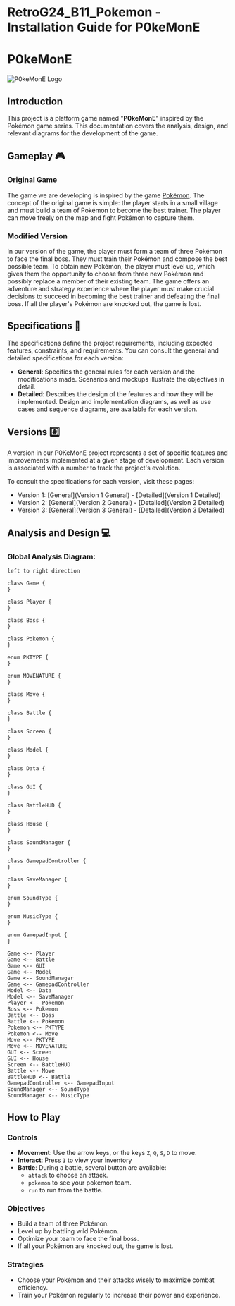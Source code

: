 # RetroG24_B11_Pokemon - Installation Guide for P0keMonE
# P0keMonE

![P0keMonE Logo](https://imgur.com/JZHAF6k.png)

## Introduction 
This project is a platform game named "**P0keMonE**" inspired by the Pokémon game series. This documentation covers the analysis, design, and relevant diagrams for the development of the game.

## Gameplay :video_game:

### Original Game
The game we are developing is inspired by the game [Pokémon](https://en.wikipedia.org/wiki/Pokémon_Red_and_Blue). The concept of the original game is simple: the player starts in a small village and must build a team of Pokémon to become the best trainer. The player can move freely on the map and fight Pokémon to capture them.

### Modified Version
In our version of the game, the player must form a team of three Pokémon to face the final boss. They must train their Pokémon and compose the best possible team. To obtain new Pokémon, the player must level up, which gives them the opportunity to choose from three new Pokémon and possibly replace a member of their existing team. The game offers an adventure and strategy experience where the player must make crucial decisions to succeed in becoming the best trainer and defeating the final boss. If all the player's Pokémon are knocked out, the game is lost.

## Specifications :book:
The specifications define the project requirements, including expected features, constraints, and requirements. You can consult the general and detailed specifications for each version:

- **General**: Specifies the general rules for each version and the modifications made. Scenarios and mockups illustrate the objectives in detail.
- **Detailed**: Describes the design of the features and how they will be implemented. Design and implementation diagrams, as well as use cases and sequence diagrams, are available for each version.

## Versions :hash:
A version in our P0KeMonE project represents a set of specific features and improvements implemented at a given stage of development. Each version is associated with a number to track the project's evolution. 

To consult the specifications for each version, visit these pages:
- Version 1: [General](Version 1 General) - [Detailed](Version 1 Detailed)
- Version 2: [General](Version 2 General) - [Detailed](Version 2 Detailed)
- Version 3: [General](Version 3 General) - [Detailed](Version 3 Detailed)

## Analysis and Design :computer:

### Global Analysis Diagram:
```plantuml
left to right direction

class Game {
}

class Player {
}

class Boss {
}

class Pokemon {
}

enum PKTYPE {
}

enum MOVENATURE {
}

class Move {
}

class Battle {
}

class Screen {
}

class Model {
}

class Data {
}

class GUI {
}

class BattleHUD {
}

class House {
}

class SoundManager {
}

class GamepadController {
}

class SaveManager {
}

enum SoundType {
}

enum MusicType {
}

enum GamepadInput {
}

Game <-- Player
Game <-- Battle
Game <-- GUI
Game <-- Model
Game <-- SoundManager
Game <-- GamepadController
Model <-- Data
Model <-- SaveManager
Player <-- Pokemon
Boss <-- Pokemon
Battle <-- Boss
Battle <-- Pokemon
Pokemon <-- PKTYPE
Pokemon <-- Move
Move <-- PKTYPE
Move <-- MOVENATURE
GUI <-- Screen
GUI <-- House
Screen <-- BattleHUD
Battle <-- Move
BattleHUD <-- Battle
GamepadController <-- GamepadInput
SoundManager <-- SoundType
SoundManager <-- MusicType
```

## How to Play

### Controls
- **Movement**: Use the arrow keys, or the keys `Z`, `Q`, `S`, `D` to move.
- **Interact**: Press `I` to view your inventory
- **Battle**: During a battle, several button are available:
    - `attack` to choose an attack.
    - `pokemon` to see your pokemon team.
    - `run` to run from the battle.

### Objectives
- Build a team of three Pokémon.
- Level up by battling wild Pokémon.
- Optimize your team to face the final boss.
- If all your Pokémon are knocked out, the game is lost.

### Strategies
- Choose your Pokémon and their attacks wisely to maximize combat efficiency.
- Train your Pokémon regularly to increase their power and experience.
